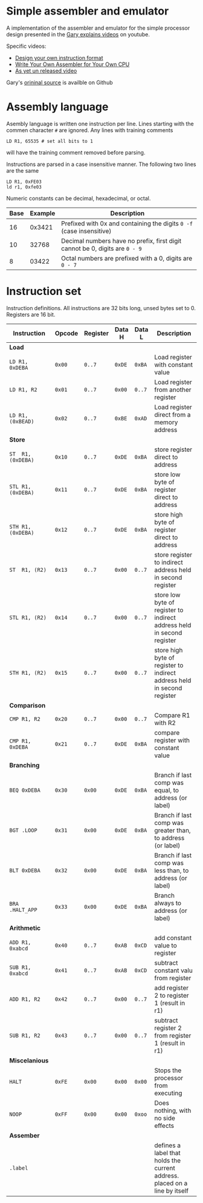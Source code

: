 # Simple assembler and emulator

A implementation of the assembler and emulator for the simple processor design presented in the
[Gary explains videos][1] on youtube.

Specific videos:
 - [Design your own instruction format][3]
 - [Write Your Own Assembler for Your Own CPU][4]
 - [As yet un released video][5]

Gary's [orininal source][2] is availble on Github


# Assembly language

Asembly language is written one instruction per line. Lines starting with the commen character `#` are ignored. Any lines with training comments 

    LD R1, 65535 # set all bits to 1

will have the training comment removed before parsing.

Instructions are parsed in a case insensitive manner. The following two lines are the same

    LD R1, 0xFE03
    ld r1, 0xfe03




Numeric constants can be decimal, hexadecimal, or octal.

| Base | Example | Description |
| --- | --- | --- |
| 16 | 0x3421 | Prefixed with 0x and containing the digits `0 -f` (case insensitive)
| 10 | 32768 | Decimal numbers have no prefix, first digit cannot be 0, digits are `0 - 9`
| 8 | 03422 | Octal numbers are prefixed with a 0, digits are `0 - 7`

# Instruction set

Instruction definitions. All instructions are 32 bits long, unsed bytes set to 0. Registers are 16 bit.


|   Instruction   | Opcode | Register | Data H | Data L | Description |
|-----------------|--------|----------|--------|--------|-------------|
| **Load** |
| `LD R1, 0xDEBA`    | `0x00`   | `0..7` | `0xDE` | `0xBA` | Load register with constant value         |
| `LD R1, R2`        | `0x01`   | `0..7` | `0x00` | `0..7` | Load register from another register       |
| `LD R1, (0xBEAD)`  | `0x02`   | `0..7` | `0xBE` | `0xAD` | Load register direct from a memory address |
| **Store** |
| `ST  R1, (0xDEBA)` | `0x10`   | `0..7` | `0xDE` | `0xBA` | store register direct to address      |
| `STL R1, (0xDEBA)` | `0x11`   | `0..7` | `0xDE` | `0xBA` | store low byte of register direct to address     |
| `STH R1, (0xDEBA)` | `0x12`   | `0..7` | `0xDE` | `0xBA` | store high byte of register direct to address   |
| `ST  R1, (R2)`     | `0x13`   | `0..7` | `0x00` | `0..7` | store register to indirect address held in second register |
| `STL R1, (R2)`     | `0x14`   | `0..7` | `0x00` | `0..7` | store low byte of register to indirect address held in second register |
| `STH R1, (R2)`     | `0x15`   | `0..7` | `0x00` | `0..7` | store high byte of register to indirect address held in second register       |
| **Comparison** |
| `CMP R1, R2`       | `0x20`   | `0..7` | `0x00` | `0..7` | Compare R1 with R2       |
| `CMP R1, 0xDEBA`   | `0x21`   | `0..7` | `0xDE` | `0xBA` | compare register with constant value         |
| **Branching** |
| `BEQ 0xDEBA`   | `0x30`   | `0x00` | `0xDE` | `0xBA` | Branch if last comp was equal, to address (or label)   |
| `BGT .LOOP`   | `0x31`   | `0x00` | `0xDE` | `0xBA` | Branch if last comp was greater than, to address (or label)   |
| `BLT 0xDEBA`   | `0x32`   | `0x00` | `0xDE` | `0xBA` | Branch if last comp was less than, to address (or label)   |
| `BRA .HALT_APP`   | `0x33`   | `0x00` | `0xDE` | `0xBA` | Branch always to address (or label)   |
| **Arithmetic** |
| `ADD R1, 0xabcd` | `0x40` | `0..7` | `0xAB` | `0xCD` | add constant value to register|
| `SUB R1, 0xabcd` | `0x41` | `0..7` | `0xAB` | `0xCD` | subtract constant valu from register|
| `ADD R1, R2`     | `0x42` | `0..7` | `0x00` |  `0..7` | add register 2 to register 1 (result in r1) |
| `SUB R1, R2`     | `0x43` | `0..7` | `0x00` |  `0..7` | subtract register 2 from register 1 (result in r1)|
| **Miscelanious** |
| `HALT`             | `0xFE`   | `0x00` | `0x00` | `0x00` | Stops the processor from executing        |
| `NOOP`             | `0xFF`   | `0x00` | `0x00` | `0xoo` | Does nothing, with no side effects        |
| **Assember** |
| `.label`             |    |  |  |  | defines a label that holds the current address. placed on a line by itself        |




[1]: https://www.youtube.com/c/GaryExplains
[2]: https://github.com/garyexplains/examples
[3]: https://www.youtube.com/watch?v=wjHlvQfo5uI&list=PLxLxbi4e2mYGvzNw2RzIsM_rxnNC8m2Kz&index=4
[4]: https://www.youtube.com/watch?v=5ImTvOyvH2w&list=PLxLxbi4e2mYGvzNw2RzIsM_rxnNC8m2Kz&index=1

[5]: https://www.google.com
